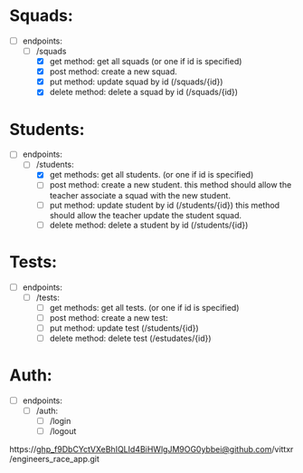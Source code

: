 # Squads: 

- [ ] endpoints: 
  - [ ] /squads
    - [x] get method: get all squads (or one if id is specified)
    - [x] post method: create a new squad.
    - [x] put method: update squad by id (/squads/{id})
    - [x] delete method: delete a squad by id (/squads/{id})

# Students: 

- [ ] endpoints: 
  - [ ] /students: 
    - [x] get methods: get all students. (or one if id is specified)
    - [ ] post method: create a new student. 
        this method should allow the teacher associate a squad with the new student.
    - [ ] put method: update student by id (/students/{id})
        this method should allow the teacher update the student squad.
    - [ ] delete method: delete a student by id (/students/{id})
  
# Tests: 

- [ ] endpoints: 
  - [ ] /tests: 
    - [ ] get methods: get all tests. (or one if id is specified)
    - [ ] post method: create a new test:
    - [ ] put method: update test (/students/{id})
    - [ ] delete method: delete test (/estudates/{id})

# Auth:

- [ ] endpoints:
  - [ ] /auth: 
    - [ ] /login
    - [ ] /logout

https://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@github.com/vittxr/engineers_race_app.git
